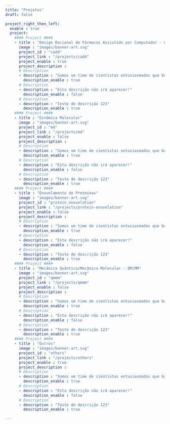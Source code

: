 ```yaml
---
title: "Projetos"
draft: false

project_right_then_left:
  enable : true
  project:
    #### Project ####
    - title : "Design Racional de Fármacos Assistido por Computador - CADD"
      image : "images/banner-art.svg"
      project_id : "cadd"
      project_link : "/projects/cadd"
      project_enable : true
      project_description :
      # Description
      - description : "Somos um time de cientistas entusiasmados que buscam melhor entender fenômenos moleculares"
        description_enable : true
      # Description
      - description : "Esta descrição não irá aparecer!"
        description_enable : false
      # Description
      - description : "Teste de descrição 123"
        description_enable : true
    #### Project ####
    - title : "Dinâmica Molecular"
      image : "images/banner-art.svg"
      project_id : "md"
      project_link : "/projects/md"
      project_enable : false
      project_description :
      # Description
      - description : "Somos um time de cientistas entusiasmados que buscam melhor entender fenômenos moleculares"
        description_enable : true
      # Description
      - description : "Esta descrição não irá aparecer!"
        description_enable : false
      # Description
      - description : "Teste de descrição 123"
        description_enable : true
    #### Project ####
    - title : "Enovelamento de Proteínas"
      image : "images/banner-art.svg"
      project_id : "protein_enovelation"
      project_link : "/projects/protein-enovelation"
      project_enable : false
      project_description :
      # Description
      - description : "Somos um time de cientistas entusiasmados que buscam melhor entender fenômenos moleculares"
        description_enable : true
      # Description
      - description : "Esta descrição não irá aparecer!"
        description_enable : false
      # Description
      - description : "Teste de descrição 123"
        description_enable : true
    #### Project ####
    - title : "Mecânica Quântica/Mecânica Molecular - QM/MM"
      image : "images/banner-art.svg"
      project_id : "qmmm"
      project_link : "/projects/qmmm"
      project_enable : false
      project_description :
      # Description
      - description : "Somos um time de cientistas entusiasmados que buscam melhor entender fenômenos moleculares"
        description_enable : true
      # Description
      - description : "Esta descrição não irá aparecer!"
        description_enable : false
      # Description
      - description : "Teste de descrição 123"
        description_enable : true
    #### Project ####
    - title : "Outros"
      image : "images/banner-art.svg"
      project_id : "others"
      project_link : "/projects/others"
      project_enable : true
      project_description :
      # Description
      - description : "Somos um time de cientistas entusiasmados que buscam melhor entender fenômenos moleculares"
        description_enable : true
      # Description
      - description : "Esta descrição não irá aparecer!"
        description_enable : false
      # Description
      - description : "Teste de descrição 123"
        description_enable : true

---
```


